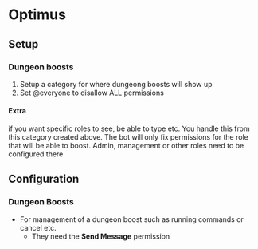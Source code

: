 # Optimus

## Setup

### Dungeon boosts

1. Setup a category for where dungeong boosts will show up
2. Set @everyone to disallow ALL permissions

#### Extra

if you want specific roles to see, be able to type etc. You handle this from this category created above. The bot will
only fix permissions for the role that will be able to boost. Admin, management or other roles need to be configured
there

## Configuration

### Dungeon Boosts

- For management of a dungeon boost such as running commands or cancel etc.
    - They need the **Send Message** permission
